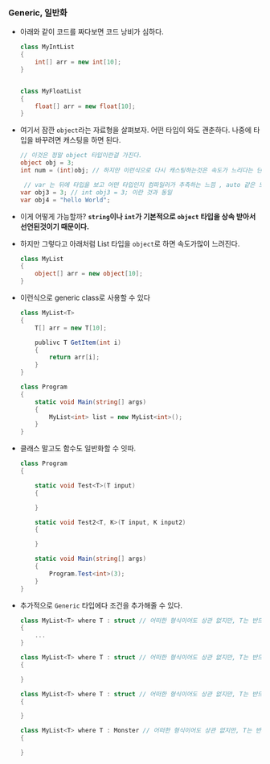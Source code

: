 ### Generic, 일반화

- 아래와 같이 코드를 짜다보면 코드 낭비가 심하다.

    ```csharp
    class MyIntList
    {
        int[] arr = new int[10];
    }
    

    class MyFloatList
    {
        float[] arr = new float[10];
    }
    ```


- 여기서 잠깐 `object`라는 자료형을 살펴보자. 어떤 타입이 와도 괜춘하다. 나중에 타입을 바꾸려면 캐스팅을 하면 된다.

    ```csharp
    // 이것은 정말 object 타입이란걸 가진다.
    object obj = 3;
    int num = (int)obj; // 하지만 이런식으로 다시 캐스팅하는것은 속도가 느리다는 단점이 있다.

     // var 는 뒤에 타입을 보고 어떤 타입인지 컴파일러가 추측하는 느낌 , auto 같은 느낌?
    var obj3 = 3; // int obj3 = 3; 이란 것과 동일
    var obj4 = "hello World"; 
    ```

- 이게 어떻게 가능할까? **`string`이나 `int`가 기본적으로 `object` 타입을 상속 받아서 선언된것이기 때문이다.**

- 하지만 그렇다고 아래처럼 List 타입을 `object`로 하면 속도가많이 느려진다.

    ```csharp
    class MyList
    {
        object[] arr = new object[10];
    }
    ```

- 이런식으로 generic class로 사용할 수 있다

    ```csharp
    class MyList<T>
    {
        T[] arr = new T[10];

        publivc T GetItem(int i)
        {
            return arr[i];
        }
    }
    
    class Program
    {
        static void Main(string[] args)
        {
            MyList<int> list = new MyList<int>();        
        }
    }
    ```

- 클래스 말고도 함수도 일반화할 수 잇따.

    ```csharp
   class Program
    {

        static void Test<T>(T input)
        {

        }

        static void Test2<T, K>(T input, K input2)
        {

        }

        static void Main(string[] args)
        {
            Program.Test<int>(3);
        }
    }
    ```


- 추가적으로 `Generic` 타입에다 조건을 추가해줄 수 있다.

    ```csharp
    class MyList<T> where T : struct // 어떠한 형식이어도 상관 없지만, T는 반드시 값 형식이어야만 한다.
    {
        ...
    }

    class MyList<T> where T : struct // 어떠한 형식이어도 상관 없지만, T는 반드시 참조 형식이어야한다.
    {

    }

    class MyList<T> where T : struct // 어떠한 형식이어도 상관 없지만, T는 반드시 기본 생성자가 있어야한다.
    {

    }

    class MyList<T> where T : Monster // 어떠한 형식이어도 상관 없지만, T는 반드시 Monster 혹은 Monster를 상속받은 클래스이어야한다.
    {

    }
    ```